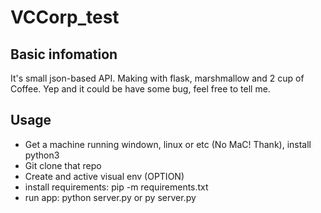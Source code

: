 # VCCorp_test 
## Basic infomation

It's small json-based API. Making with flask, marshmallow and 2 cup of Coffee.
Yep and it could be have some bug, feel free to tell me.

## Usage

- Get a machine running windown, linux or etc (No MaC! Thank), install python3 
- Git clone that repo
- Create and active visual env (OPTION)
- install requirements: pip -m requirements.txt
- run app: python server.py or py server.py
